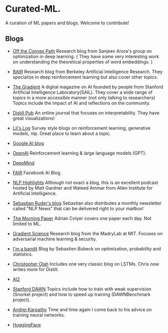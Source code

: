 # Curated-ML.

A curation of ML papers and blogs. Welcome to contribute!

## Blogs 


- [Off the Convex Path](https://www.offconvex.org/) Research blog from Sanjeev Arora's group on optimization in deep learning. 
( They have some very interesting work on understanding the theoretical properties of word embeddings. )

- [BAIR](https://bair.berkeley.edu/blog/) Research blog from Berkeley Artificial Intelligence Research. They specialize in deep reinforcement learning but also cover other topics. 
- [The Gradient](https://thegradient.pub/)  A digital magazine on AI founded by people from Stanford Artificial Intelligence Laboratory(SAIL). They cover a wide range of topics in a more accessible manner (not only talking to researchers) Topics include the impact of AI and reflections on the community.
- [Distill Pub](https://distill.pub/) An online journal that focuses on interpretability. They have great visualizations! 
- [Lil's Log](https://lilianweng.github.io/lil-log/) Survey style blogs on reinforcement learning, generative models, nlp. Great place to learn about a topic.
- [Google AI blog](https://ai.googleblog.com/)
- [OpenAI](https://openai.com/blog/) Reinforcement learning & large language models (GPT).
- [DeepMind](https://deepmind.com/blog)
- [FAIR](https://ai.facebook.com/blog/) Facebook AI Blog.
- [NLP Highlights](https://soundcloud.com/nlp-highlights) Although not exact a blog, this is an excellent podcast hosted by Matt Gardner and Waleed Ammar from Allen Institute for Artificial Intelligence.
- [Sebastian Ruder's blog](http://ruder.io/) Sebastian also distributes a monthly newsletter called "NLP News" that can be delivered right to your mailbox! 
- [The Morning Paper](https://blog.acolyer.org/) Adrian Colyer covers one paper each day. Not limited to ML.
- [Gradient Science](https://gradientscience.org/) Research blog from the MadryLab at MIT. Focuses on adversarial machine learning & security.
- [I'm a bandit](https://blogs.princeton.edu/imabandit/) Blog by Sebastien Bubeck on optimization, probability and statistics.
- [Christopher Olah](https://colah.github.io/) Includes one very classic blog on LSTMs. Chris now writes more for Distill.
- [AI2](https://medium.com/ai2-blog) 
- [Stanford DAWN](https://dawn.cs.stanford.edu/blog/) Topics include how to train with weak supervision (Snorkel project) and how to speed up training (DAWNBenchmark project).
- [Andrej Karpathy](http://karpathy.github.io/) Time and time again I come back to his advice on training neural networks.
- [HuggingFace](https://huggingface.co/)